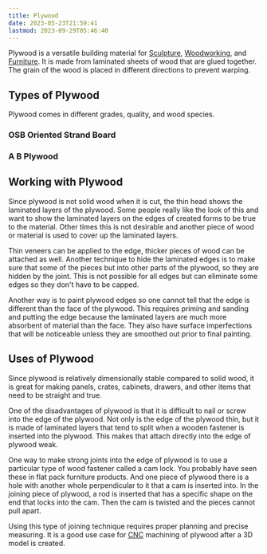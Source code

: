 ```yaml
---
title: Plywood
date: 2023-05-23T21:59:41
lastmod: 2023-09-29T05:46:40
---
```


Plywood is a versatile building material for [Sculpture](../sculpture/sculpture.md), [Woodworking](woodworking.md), and [Furniture](furniture.md). It is made from laminated sheets of wood that are glued together. The grain of the wood is placed in different directions to prevent warping.

## Types of Plywood

Plywood comes in different grades, quality, and wood species.

### OSB Oriented Strand Board

### A B Plywood

## Working with Plywood

Since plywood is not solid wood when it is cut, the thin head shows the laminated layers of the plywood. Some people really like the look of this and want to show the laminated layers on the edges of created forms to be true to the material. Other times this is not desirable and another piece of wood or material is used to cover up the laminated layers.

Thin veneers can be applied to the edge, thicker pieces of wood can be attached as well. Another technique to hide the laminated edges is to make sure that some of the pieces but into other parts of the plywood, so they are hidden by the joint. This is not possible for all edges but can eliminate some edges so they don't have to be capped.

Another way is to paint plywood edges so one cannot tell that the edge is different than the face of the plywood. This requires priming and sanding and putting the edge because the laminated layers are much more absorbent of material than the face. They also have surface imperfections that will be noticeable unless they are smoothed out prior to final painting.

## Uses of Plywood

Since plywood is relatively dimensionally stable compared to solid wood, it is great for making panels, crates, cabinets, drawers, and other items that need to be straight and true.

One of the disadvantages of plywood is that it is difficult to nail or screw into the edge of the plywood. Not only is the edge of the plywood thin, but it is made of laminated layers that tend to split when a wooden fastener is inserted into the plywood. This makes that attach directly into the edge of plywood weak.

One way to make strong joints into the edge of plywood is to use a particular type of wood fastener called a cam lock. You probably have seen these in flat pack furniture products. And one piece of plywood there is a hole with another whole perpendicular to it that a cam is inserted into. In the joining piece of plywood, a rod is inserted that has a specific shape on the end that locks into the cam. Then the cam is twisted and the pieces cannot pull apart.

Using this type of joining technique requires proper planning and precise measuring. It is a good use case for [CNC](../digital-fabrication/cnc/cnc-basics.md) machining of plywood after a 3D model is created.
